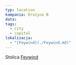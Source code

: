 ```yaml
---
typ: location
kampania: Drużyna B
data: 
tags:
  - city
  - capital
lokalizacja:
  - "[Feywind](./Feywind.md)"
---
```

Stolica [Feywind](./Feywind.md)